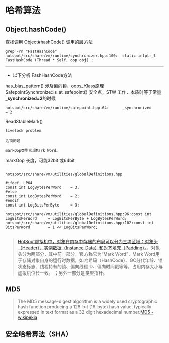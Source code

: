 # 哈希算法
## Object.hashCode()

查找调用 Object#hashCode() 调用的层方法
```
grep -rn "FastHashCode"
hotspot/src/share/vm/runtime/synchronizer.hpp:100:  static intptr_t FastHashCode (Thread * Self, oop obj) ;

```

---
- 以下分析 FashHashCode方法
  
has_bias_pattern() 涉及偏向锁，oops_Klass原理
SafepointSynchronize::is_at_safepoint() 安全点，STW 工作，本质时等于常量 **_synchronized=2**的时候
```
hotspot/src/share/vm/runtime/safepoint.hpp:64:      _synchronized     = 2 
```

ReadStableMark()
```
livelock problem

活锁问题

```

```
markOop类型实现Mark Word。

```
markOop 长度，可能32bit 或64bit
```

hotspot/src/share/vm/utilities/globalDefinitions.hpp

#ifdef _LP64
const int LogBytesPerWord    = 3;
#else
const int LogBytesPerWord    = 2;
#endif
const int LogBitsPerByte     = 3;

hotspot/src/share/vm/utilities/globalDefinitions.hpp:96:const int LogBitsPerWord     = LogBitsPerByte + LogBytesPerWord;
hotspot/src/share/vm/utilities/globalDefinitions.hpp:102:const int BitsPerWord        = 1 << LogBitsPerWord;


```
> [HotSpot虚拟机中，对象在内存中存储的布局可以分为三块区域：对象头（Header）、实例数据（Instance Data）和对齐填充（Padding）。](https://blog.csdn.net/zhoufanyang_china/article/details/54601311)，对象头分为两部分，其中前一部分，官方称它为“Mark Word”，Mark Word用于存储对象自身的运行时数据，如哈希码（HashCode）、GC分代年龄、锁状态标志、线程持有的锁、偏向线程ID、偏向时间戳等等，占用内存大小与虚拟机位长一致。
；另外一部分是类型指针。

## MD5
> The MD5 message-digest algorithm is a widely used cryptographic hash function producing a 128-bit (16-byte) hash value, typically expressed in text format as a 32 digit hexadecimal number.[MD5 - wikipekia](https://en.wikipedia.org/wiki/MD5)

## 安全哈希算法（SHA）
